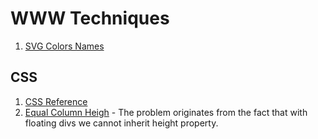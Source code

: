 # WWW Techniques #

1. [SVG Colors Names](http://www.w3.org/TR/2003/CR-css3-color-20030514/#svg-color)


## CSS ##
1. [CSS Reference](https://developer.mozilla.org/en-US/docs/Web/CSS/Reference)
2. [Equal Column Heigh](http://matthewjamestaylor.com/blog/equal-height-columns-cross-browser-css-no-hacks) - 
   The problem originates from the fact that with floating divs we cannot
   inherit height property.
